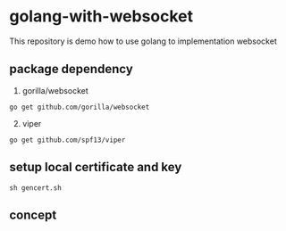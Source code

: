 # golang-with-websocket

This repository is demo how to use golang to implementation websocket

## package dependency

1. gorilla/websocket

```shell
go get github.com/gorilla/websocket
```

2. viper

```shell
go get github.com/spf13/viper
```

## setup local certificate and key

```shell
sh gencert.sh
```

## concept

